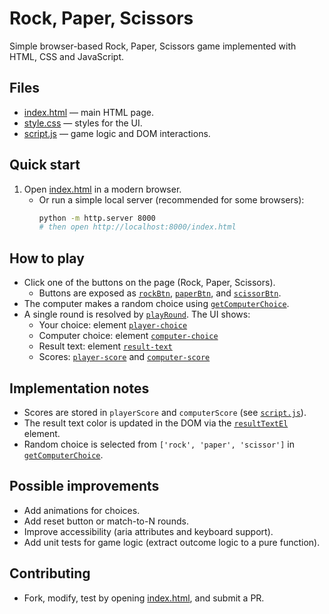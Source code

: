 # Rock, Paper, Scissors

Simple browser-based Rock, Paper, Scissors game implemented with HTML, CSS and JavaScript.

## Files
- [index.html](index.html) — main HTML page.
- [style.css](style.css) — styles for the UI.
- [script.js](script.js) — game logic and DOM interactions.

## Quick start
1. Open [index.html](index.html) in a modern browser.
   - Or run a simple local server (recommended for some browsers):
     ```sh
     python -m http.server 8000
     # then open http://localhost:8000/index.html
     ```

## How to play
- Click one of the buttons on the page (Rock, Paper, Scissors).
  - Buttons are exposed as [`rockBtn`](script.js), [`paperBtn`](script.js), and [`scissorBtn`](script.js).
- The computer makes a random choice using [`getComputerChoice`](script.js).
- A single round is resolved by [`playRound`](script.js). The UI shows:
  - Your choice: element [`player-choice`](index.html)
  - Computer choice: element [`computer-choice`](index.html)
  - Result text: element [`result-text`](index.html)
  - Scores: [`player-score`](index.html) and [`computer-score`](index.html)

## Implementation notes
- Scores are stored in `playerScore` and `computerScore` (see [`script.js`](script.js)).
- The result text color is updated in the DOM via the [`resultTextEl`](script.js) element.
- Random choice is selected from `['rock', 'paper', 'scissor']` in [`getComputerChoice`](script.js).

## Possible improvements
- Add animations for choices.
- Add reset button or match-to-N rounds.
- Improve accessibility (aria attributes and keyboard support).
- Add unit tests for game logic (extract outcome logic to a pure function).

## Contributing
- Fork, modify, test by opening [index.html](index.html), and submit a PR.
